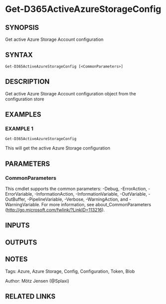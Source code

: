 ﻿---
external help file: d365fo.tools-help.xml
Module Name: d365fo.tools
online version:
schema: 2.0.0
---

# Get-D365ActiveAzureStorageConfig

## SYNOPSIS
Get active Azure Storage Account configuration

## SYNTAX

```
Get-D365ActiveAzureStorageConfig [<CommonParameters>]
```

## DESCRIPTION
Get active Azure Storage Account configuration object from the configuration store

## EXAMPLES

### EXAMPLE 1
```
Get-D365ActiveAzureStorageConfig
```

This will get the active Azure Storage configuration

## PARAMETERS

### CommonParameters
This cmdlet supports the common parameters: -Debug, -ErrorAction, -ErrorVariable, -InformationAction, -InformationVariable, -OutVariable, -OutBuffer, -PipelineVariable, -Verbose, -WarningAction, and -WarningVariable.
For more information, see about_CommonParameters (http://go.microsoft.com/fwlink/?LinkID=113216).

## INPUTS

## OUTPUTS

## NOTES
Tags: Azure, Azure Storage, Config, Configuration, Token, Blob

Author: Mötz Jensen (@Splaxi)

## RELATED LINKS
